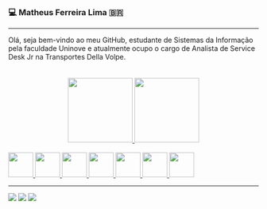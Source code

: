 ### 💻 Matheus Ferreira Lima :brazil:
<hr>
Olá, seja bem-vindo ao meu GitHub, estudante de Sistemas da Informação pela faculdade Uninove e atualmente ocupo o cargo de Analista de Service Desk Jr na Transportes Della Volpe.

<div align="center">
  <br></br>
  <a href="https://github.com/MatheusFLima777">
  <img height="130em" src="https://github-readme-stats.vercel.app/api?username=MatheusFLima777&show_icons=true&theme=dracula&include_all_commits=true&count_private=true"/>
  
<img height="130em" src="https://github-readme-stats.vercel.app/api/top-langs/?username=MatheusFLima777&layout=compact&langs_count=10&theme=dracula](https://github-readme-stats.vercel.app/api/top-langs/?username=MatheusFLima777&layout=compact)](https://github.com/MatheusFLima777/github-readme-stats"/>
</div>
    
<div style="display: center"><br>
<div>
  <img width="50px" src="https://cdn.jsdelivr.net/gh/devicons/devicon/icons/html5/html5-original.svg" />
  <img width="50px" src="https://cdn.jsdelivr.net/gh/devicons/devicon/icons/css3/css3-original.svg" />
  <img width="50px" src="https://cdn.jsdelivr.net/gh/devicons/devicon/icons/javascript/javascript-plain.svg" />
  <img width="50px" src="https://cdn.jsdelivr.net/gh/devicons/devicon/icons/typescript/typescript-plain.svg" />
  <img width="50px" src="https://cdn.jsdelivr.net/gh/devicons/devicon/icons/angularjs/angularjs-plain.svg" />
  <img width="50px" src="https://cdn.jsdelivr.net/gh/devicons/devicon/icons/java/java-original.svg" />  
  <img width="50px" src="https://cdn.jsdelivr.net/gh/devicons/devicon/icons/oracle/oracle-original.svg" />
</div>
 
</div>
  
<hr>
  
<div>
  <a target="_blank" href="mailto:limamatheus0010@gmail.com"><img src="https://img.shields.io/badge/Gmail-D14836?style=for-the-badge&logo=gmail&logoColor=white"></a>
  <a target="_blank" href="https://www.linkedin.com/in/matheus-f-lima/"><img src="https://img.shields.io/badge/LinkedIn-0077B5?style=for-the-badge&logo=linkedin&logoColor=white"></a>
  <a  target="_blank" href="https://www.instagram.com/omatheusformiga/"><img src="https://img.shields.io/badge/Instagram-E4405F?style=for-the-badge&logo=instagram&logoColor=white"></a>
  
</div>
